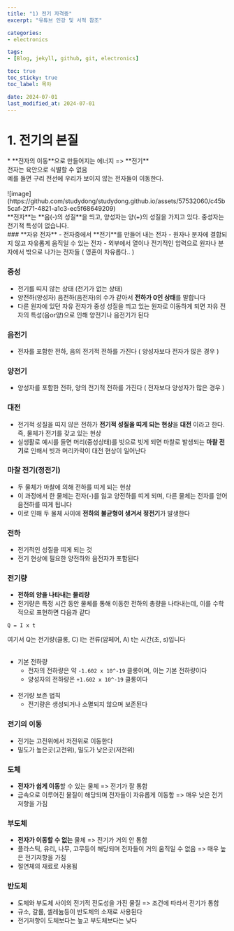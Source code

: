 ```yaml
---
title: "1) 전기 자격증"
excerpt: "유튜브 인강 및 서적 참조"

categories: 
- electronics

tags:
- [Blog, jekyll, github, git, electronics]

toc: true
toc_sticky: true
toc_label: 목차

date: 2024-07-01
last_modified_at: 2024-07-01
---
```


# 1. 전기의 본질
<div class="notice--info" markdown="1">
* **전자의 이동**으로 만들어지는 에너지 => **전기**<br>
전자는 육안으로 식별할 수 없음<br>
예를 들면 구리 전선에 우리가 보이지 않는 전자들이 이동한다.<br><br>
![image](https://github.com/studydong/studydong.github.io/assets/57532060/c45b5caf-2f71-4821-a1c3-ec5f68649209)<br>
**전자**는 **음(-)의 성질**을 띄고, 양성자는 양(+)의 성질을 가지고 있다. 중성자는 전기적 특성이 없습니다.<br>
</div>

<div class="notice--success" markdown="1">
### **자유 전자**
- 전자중에서 **전기**를 만들어 내는 전자
- 원자나 분자에 결합되지 않고 자유롭게 움직일 수 있는 전자
- 외부에서 열이나 전기적인 압력으로 원자나 분자에서 밖으로 나가는 전자들 ( 영혼이 자유롭다.. ) <br>

### **중성**
- 전기를 띠지 않는 상태 (전기가 없는 상태)
- 양전하(양성자) 음전하(음전자)의 수가 같아서 **전하가 0인 상태**를 말합니다
- 다른 원자에 있던 자유 전자가 중성 성질을 띄고 있는 원자로 이동하게 되면 자유 전자의 특성(음or양)으로 인해 양전기나 음전기가 된다

### **음전기**
- 전자를 포함한 전하, 음의 전기적 전하를 가진다 ( 양성자보다 전자가 많은 경우 )

### **양전기**
- 양성자를 포함한 전하, 양의 전기적 전하를 가진다 ( 전자보다 양성자가 많은 경우 )
</div>

<div class="notice--primary" markdown="1">

### 대전
- 전기적 성질을 띠지 않은 전하가 **전기적 성질을 띠게 되는 현상**을 **대전** 이라고 한다. 즉, 물체가 전기를 갖고 있는 현상
- 실생활로 예시를 들면 머리(중성상태)를 빗으로 빗게 되면 마찰로 발생되는 **마찰 전기**로 인해서 빗과 머리카락이 대전 현상이 일어난다

### 마찰 전기(정전기)
- 두 물체가 마찰에 의해 전하를 띠게 되는 현상
- 이 과정에서 한 물체는 전자(-)를 잃고 양전하를 띠게 되며, 다른 물체는 전자를 얻어 음전하를 띠게 됩니다
- 이로 인해 두 물체 사이에 **전하의 불균형이 생겨서 정전기**가 발생한다

### 전하
- 전기적인 성질을 띠게 되는 것
- 전기 현상에 필요한 양전하와 음전자가 포함된다 

### 전기량
- **전하의 양을 나타내는 물리량**
- 전기량은 특정 시간 동안 물체를 통해 이동한 전하의 총량을 나타내는데, 이를 수학적으로 표현하면 다음과 같다<br>
```
Q = I x t 
```
여기서 Q는 전기량(클롱, C) I는 전류(암페어, A) t는 시간(초, s)입니다<br><br>
- 기본 전하량
    - 전자의 전하량은 약 `-1.602 x 10^-19` 클롱이며, 이는 기본 전하량이다
    - 양성자의 전하량은 `+1.602 x 10^-19` 클롱이다<br><br>
- 전기량 보존 법칙
    - 전기량은 생성되거나 소멸되지 않으며 보존된다

### 전기의 이동
- 전기는 고전위에서 저전위로 이동한다
- 밀도가 높은곳(고전위), 밀도가 낮은곳(저전위)<br>
</div>

<div class="notice--info" markdown="1">

### 도체
- **전자가 쉽게 이동**할 수 있는 물체 => 전기가 잘 통함
- 금속으로 이루어진 물질이 해당되며 전자들이 자유롭게 이동함 => 매우 낮은 전기저항을 가짐

### 부도체
- **전자가 이동할 수 없는** 물체 => 전기가 거의 안 통함
- 플라스틱, 유리, 나무, 고무등이 해당되며 전자들이 거의 움직일 수 없음 => 매우 높은 전기저항을 가짐
- 절연체의 재료로 사용됨

### 반도체
- 도체와 부도체 사이의 전기적 전도성을 가진 물질 => 조건에 따라서 전기가 통함
- 규소, 갈륨, 셀레늄등이 반도체의 소재로 사용된다
- 전기저항이 도체보다는 높고 부도체보다는 낮다
</div>


